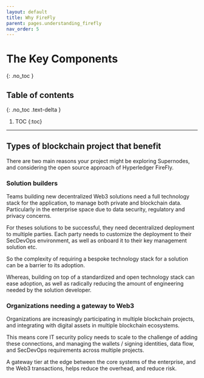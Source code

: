 ```yaml
---
layout: default
title: Why FireFly
parent: pages.understanding_firefly
nav_order: 5
---
```


# The Key Components
{: .no_toc }

## Table of contents
{: .no_toc .text-delta }

1. TOC
{:toc}

---

## Types of blockchain project that benefit

There are two main reasons your project might be exploring Supernodes, and considering the open source
approach of Hyperledger FireFly.

### Solution builders

Teams building new decentralized Web3 solutions need a full technology stack for
the application, to manage both private and blockchain data. Particularly in the enterprise space
due to data security, regulatory and privacy concerns.

For theses solutions to be successful, they need decentralized deployment to multiple parties.
Each party needs to customize the deployment to their SecDevOps environment, as well as
onboard it to their key management solution etc.

So the complexity of requiring a bespoke technology stack for a solution can be a barrier to its adoption.

Whereas, building on top of a standardized and open technology stack can ease adoption, as well
as radically reducing the amount of engineering needed by the solution developer.

### Organizations needing a gateway to Web3

Organizations are increasingly participating in multiple blockchain projects, and integrating with
digital assets in multiple blockchain ecosystems.

This means core IT security policy needs to scale to the challenge of adding these connections,
and managing the wallets / signing identities, data flow, and SecDevOps requirements across multiple
projects.

A gateway tier at the edge between the core systems of the enterprise, and the Web3 transactions,
helps reduce the overhead, and reduce risk.

